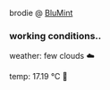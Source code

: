 brodie @ [BluMint](https://www.linkedin.com/company/blumint-io/)

<!--weather_start-->
### working conditions..

weather: few clouds ☁️

temp: 17.19 °C 👕

<!--weather_end-->
